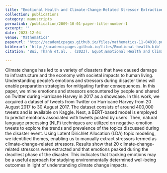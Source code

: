 ```yaml
---
title: "Emotional Health and Climate-Change-Related Stressor Extraction from Social Media: A Case Study Using Hurricane Harvey "
collection: publications
category: manuscripts
permalink: /publication/2009-10-01-paper-title-number-1
excerpt: ''
date: 2023-12-04
venue: 'Mathematics'
paperurl: 'http://academicpages.github.io/files/mathematics-11-04910.pdf'
bibtexurl: 'http://academicpages.github.io/files/Emotional-health.bib'
citation: 'Bui, Thanh et.al. . (2023). &quot;Emotional Health and Climate-Change-Related Stressor Extraction from Social Media: A Case Study Using Hurricane Harvey.&quot; <i>Mathematics 1</i>. 11(24).'

---
```

Climate change has led to a variety of disasters that have caused damage to infrastructure and the economy with societal impacts to human living. Understanding people’s emotions and stressors during disaster times will enable preparation strategies for mitigating further consequences. In this paper, we mine emotions and stressors encountered by people and shared on Twitter during Hurricane Harvey in 2017 as a showcase. In this work, we acquired a dataset of tweets from Twitter on Hurricane Harvey from 20 August 2017 to 30 August 2017. The dataset consists of around 400,000 tweets and is available on Kaggle. Next, a BERT-based model is employed to predict emotions associated with tweets posted by users. Then, natural language processing (NLP) techniques are utilized on negative-emotion tweets to explore the trends and prevalence of the topics discussed during the disaster event. Using Latent Dirichlet Allocation (LDA) topic modeling, we identified themes, enabling us to manually extract stressors termed as climate-change-related stressors. Results show that 20 climate-change-related stressors were extracted and that emotions peaked during the deadliest phase of the disaster. This indicates that tracking emotions may be a useful approach for studying environmentally determined well-being outcomes in light of understanding climate change impacts. 
